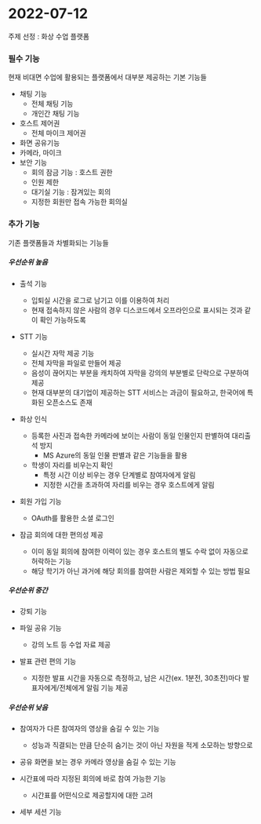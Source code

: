 # 2022-07-12

주제 선정 : 화상 수업 플랫폼

### 필수 기능

현재 비대면 수업에 활용되는 플랫폼에서 대부분 제공하는 기본 기능들

- 채팅 기능
    - 전체 채팅 기능
    - 개인간 채팅 기능
- 호스트 제어권
    - 전체 마이크 제어권
- 화면 공유기능
- 카메라, 마이크
- 보안 기능
    - 회의 잠금 기능 : 호스트 권한
    - 인원 제한
    - 대기실 기능 : 잠겨있는 회의
    - 지정한 회원만 접속 가능한 회의실

### 추가 기능

기존 플랫폼들과 차별화되는 기능들

##### 우선순위 높음

- 출석 기능
    - 입퇴실 시간을 로그로 남기고 이를 이용하여 처리
    - 현재 접속하지 않은 사람의 경우 디스코드에서 오프라인으로 표시되는 것과 같이 확인 가능하도록

- STT 기능
    - 실시간 자막 제공 기능
    - 전체 자막을 파일로 만들어 제공
    - 음성이 끊어지는 부분을 캐치하여 자막을 강의의 부분별로 단락으로 구분하여 제공
    - 현재 대부분의 대기업이 제공하는 STT 서비스는 과금이 필요하고, 한국어에 특화된 오픈소스도 존재

- 화상 인식
    - 등록한 사진과 접속한 카메라에 보이는 사람이 동일 인물인지 판별하여 대리출석 방지
        - MS Azure의 동일 인물 판별과 같은 기능들을 활용
    - 학생이 자리를 비우는지 확인
        - 특정 시간 이상 비우는 경우 단계별로 참여자에게 알림
        - 지정한 시간을 초과하여 자리를 비우는 경우 호스트에게 알림

- 회원 가입 기능
    - OAuth를 활용한 소셜 로그인

- 잠금 회의에 대한 편의성 제공
    - 이미 동일 회의에 참여한 이력이 있는 경우 호스트의 별도 수락 없이 자동으로 허락하는 기능
    - 해당 학기가 아닌 과거에 해당 회의를 참여한 사람은 제외할 수 있는 방법 필요

##### 우선순위 중간

- 강퇴 기능

- 파일 공유 기능
    - 강의 노트 등 수업 자료 제공

- 발표 관련 편의 기능
    - 지정한 발표 시간을 자동으로 측정하고, 남은 시간(ex. 1분전, 30초전)마다 발표자에게/전체에게 알림 기능 제공

##### 우선순위 낮음

- 참여자가 다른 참여자의 영상을 숨길 수 있는 기능
    - 성능과 직결되는 만큼 단순히 숨기는 것이 아닌 자원을 적게 소모하는 방향으로

- 공유 화면을 보는 경우 카메라 영상을 숨길 수 있는 기능

- 시간표에 따라 지정된 회의에 바로 참여 가능한 기능
    - 시간표를 어떤식으로 제공할지에 대한 고려

- 세부 세션 기능
